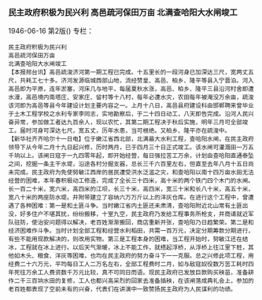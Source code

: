 ### 民主政府积极为民兴利  高邑疏河保田万亩  北满查哈阳大水闸竣工

1946-06-16
第2版()
专栏：

    民主政府积极为民兴利
    高邑疏河保田万亩
    北满查哈阳大水闸竣工
    【本报邢台讯】高邑疏浚济河第一期工程已完成。十五里长的一段河身已加深达三尺，宽两丈五尺，共耗工七十多。济河发源临城西部山地，流经赞皇、高邑、柏乡、隆平等县入宁晋泊。河入高邑即为平原，连年淤塞，河床几与地平，每届夏秋水涨，高邑、柏乡、隆平三县沿河村舍即遭水漫，高邑境内南塔庄、安家庄、留村等十八村，每年必遭水灾，农田每年被淹没万余亩，疏浚该河即为高邑等县今年建设计划主要内容之一。上月十八日，高邑县府建设科由邯郸聘来曾毕业于土木工程学校之水利专家李同志，实地勘察后，于二十四日动工，八天即告完成。沿河人民兴奋异常，参加做工者达九百余人，现以农忙，其第二期工程决于秋后实施，明年三月可全部竣工。届时河身可深达七尺，宽五丈，历年水患，当可根绝。又柏乡、隆平亦在疏浚中。
    【新华社齐齐哈尔十一日电】位于嫩江省西北部，北满最大水利工程，查哈阳水闸，在民主政府领导下从今年二月十九日起兴修，历时两月，已于四月三十日正式竣工。该水闸可灌溉田一万五千垧以上。该闸日寇于一九四零年起，即开始经营，每日强拉苦工万余，计划由查哈阳直通泰坠之间，挖掘一条主干水堤，沿途各村分掘支器，总长三千六百里左右，但直至去年八月十五日尚未完成。民主政府为免使努敏江西岸的居民遭受洪水泛滥之灾，和查哈阳以南十四万亩水田无法经营的困难，本年春积极动工修造，完成了全长三十四米，高十米的两个铁门四个木门的水闸。长一百二十米，宽六米，高四米的江坝，长三十米，高四米，宽三十米和长八十米，高五十米，宽八十米的两座防水堤。并附带建立了容纳六万万斤以上的洋灰仓库。在进行这个工程中，曾遭遇了各种困难：第一是和土匪斗争。当时嫩江省内土匪还未肃清，查哈阳附近北山常有土匪出没，好多住户不堪其扰，纷纷搬移，十室九空，民主政府乃发给工程事务所枪支，并商请就近军队驻防，使治安问题得以解决，老百姓渐渐搬回，商店重新开张，查哈阳乃日趋繁荣。第二是和经济困难作斗争。当时计划全部工程和经营水利稻田，共需一百万元，决定分期筹款分期进行，有些不能用现款解决的，则改用实物。第三是工程本身的困难，当工程开始时，努敏江还在结冰，工程就在冰上进行。以后天气渐暖，冰上不能工作，就搭起浮桥，从浮桥上往江里下桩，其他如木头、粮食、洋灰等困难，也均在民主政府的努力奋斗下一一克服。总之兴修此项工程，用经费二十六万元，平均每日工人二万名左右，全部工程费时二月，如与敌寇奴役数万苦工耗时四年死往万余工人费资数千万元比较，真不可同日而语。现民主政府已发放巨款购买秧苗，准备耕作二千三百垧水田的复修，工人也都兴高采烈的回家去准备插秧，在该闸落成典礼会上，参加的老百姓都表现了空前未有的兴奋，代表们在讲演中一致赞扬民主政府为人民谋利的功绩。 

